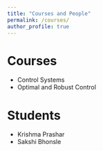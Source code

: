 ```yaml
---
title: "Courses and People"
permalink: /courses/
author_profile: true
---
```


Courses
=============================
* Control Systems
* Optimal and Robust Control

Students
=============================
* Krishma Prashar
* Sakshi Bhonsle
